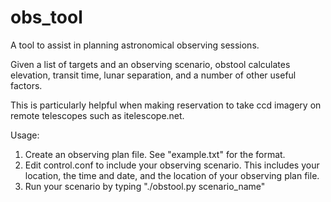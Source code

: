 obs_tool
========

A tool to assist in planning astronomical observing sessions.

Given a list of targets and an observing scenario, obstool calculates elevation, transit time, lunar separation, and a number of other useful factors. 

This is particularly helpful when making reservation to take ccd imagery on remote telescopes such as itelescope.net. 

Usage: 

1. Create an observing plan file. See "example.txt" for the format.
2. Edit control.conf to include your observing scenario.  This includes your location, the time and date, and the location of your observing plan file.
3. Run your scenario by typing "./obstool.py scenario_name"
